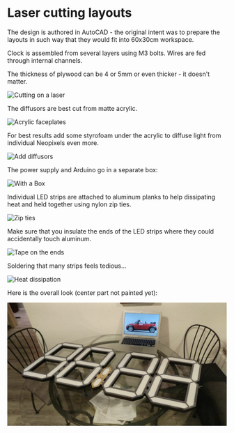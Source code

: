 # Laser cutting layouts

The design is authored in AutoCAD - the original intent was to prepare the layouts in such way that they would fit into 60x30cm workspace.

Clock is assembled from several layers using M3 bolts. Wires are fed through internal channels.

The thickness of plywood can be 4 or 5mm or even thicker - it doesn't matter. 

![Cutting on a laser](https://user-images.githubusercontent.com/1763243/65395360-3a4e9f80-dd89-11e9-8667-ff579130c7ad.png)

The diffusors are best cut from matte acrylic. 

![Acrylic faceplates](https://user-images.githubusercontent.com/1763243/65395337-fb204e80-dd88-11e9-93bb-49080ea98746.png)

For best results add some styrofoam under the acrylic to diffuse light from individual Neopixels even more.

![Add diffusors](https://user-images.githubusercontent.com/1763243/65395297-80efca00-dd88-11e9-9066-deda2a124a61.png)

The power supply and Arduino go in a separate box:

![With a Box](https://user-images.githubusercontent.com/1763243/65395287-5736a300-dd88-11e9-923a-54f519e567d3.png)

Individual LED strips are attached to aluminum planks to help dissipating heat and held together using nylon zip ties. 

![Zip ties](https://user-images.githubusercontent.com/1763243/65395305-a8469700-dd88-11e9-93ee-06b0eddaf1df.png)

Make sure that you insulate the ends of the LED strips where they could accidentally touch aluminum.

![Tape on the ends](https://user-images.githubusercontent.com/1763243/65395329-d1672780-dd88-11e9-91ec-0b9e72c27690.png)

Soldering that many strips feels tedious...

![Heat dissipation](https://user-images.githubusercontent.com/1763243/65395319-bac0d080-dd88-11e9-9111-b4a6cccdb3bc.png)

Here is the overall look (center part not painted yet):

![Overall look](https://github.com/Bougakov/wallclock/blob/master/CAD%20files%20(plywood%20lasercut)/image.png)

